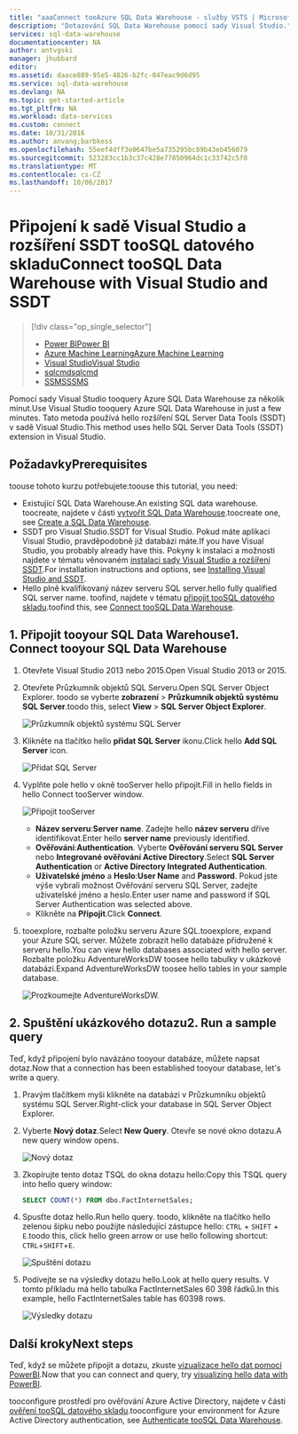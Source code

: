 ```yaml
---
title: "aaaConnect tooAzure SQL Data Warehouse - služby VSTS | Microsoft Docs"
description: "Dotazování SQL Data Warehouse pomocí sady Visual Studio."
services: sql-data-warehouse
documentationcenter: NA
author: antvgski
manager: jhubbard
editor: 
ms.assetid: daace889-95e5-4826-b2fc-047eac9d6d95
ms.service: sql-data-warehouse
ms.devlang: NA
ms.topic: get-started-article
ms.tgt_pltfrm: NA
ms.workload: data-services
ms.custom: connect
ms.date: 10/31/2016
ms.author: anvang;barbkess
ms.openlocfilehash: 55eef4dff3e0647be5a735295bc89b43eb456079
ms.sourcegitcommit: 523283cc1b3c37c428e77850964dc1c33742c5f0
ms.translationtype: MT
ms.contentlocale: cs-CZ
ms.lasthandoff: 10/06/2017
---
```

# <a name="connect-toosql-data-warehouse-with-visual-studio-and-ssdt"></a><span data-ttu-id="5c6ee-103">Připojení k sadě Visual Studio a rozšíření SSDT tooSQL datového skladu</span><span class="sxs-lookup"><span data-stu-id="5c6ee-103">Connect tooSQL Data Warehouse with Visual Studio and SSDT</span></span>
> [!div class="op_single_selector"]
> * [<span data-ttu-id="5c6ee-104">Power BI</span><span class="sxs-lookup"><span data-stu-id="5c6ee-104">Power BI</span></span>](sql-data-warehouse-get-started-visualize-with-power-bi.md)
> * [<span data-ttu-id="5c6ee-105">Azure Machine Learning</span><span class="sxs-lookup"><span data-stu-id="5c6ee-105">Azure Machine Learning</span></span>](sql-data-warehouse-get-started-analyze-with-azure-machine-learning.md)
> * [<span data-ttu-id="5c6ee-106">Visual Studio</span><span class="sxs-lookup"><span data-stu-id="5c6ee-106">Visual Studio</span></span>](sql-data-warehouse-query-visual-studio.md)
> * [<span data-ttu-id="5c6ee-107">sqlcmd</span><span class="sxs-lookup"><span data-stu-id="5c6ee-107">sqlcmd</span></span>](sql-data-warehouse-get-started-connect-sqlcmd.md) 
> * [<span data-ttu-id="5c6ee-108">SSMS</span><span class="sxs-lookup"><span data-stu-id="5c6ee-108">SSMS</span></span>](sql-data-warehouse-query-ssms.md)
> 
> 

<span data-ttu-id="5c6ee-109">Pomocí sady Visual Studio tooquery Azure SQL Data Warehouse za několik minut.</span><span class="sxs-lookup"><span data-stu-id="5c6ee-109">Use Visual Studio tooquery Azure SQL Data Warehouse in just a few minutes.</span></span> <span data-ttu-id="5c6ee-110">Tato metoda používá hello rozšíření SQL Server Data Tools (SSDT) v sadě Visual Studio.</span><span class="sxs-lookup"><span data-stu-id="5c6ee-110">This method uses hello SQL Server Data Tools (SSDT) extension in Visual Studio.</span></span> 

## <a name="prerequisites"></a><span data-ttu-id="5c6ee-111">Požadavky</span><span class="sxs-lookup"><span data-stu-id="5c6ee-111">Prerequisites</span></span>
<span data-ttu-id="5c6ee-112">toouse tohoto kurzu potřebujete:</span><span class="sxs-lookup"><span data-stu-id="5c6ee-112">toouse this tutorial, you need:</span></span>

* <span data-ttu-id="5c6ee-113">Existující SQL Data Warehouse.</span><span class="sxs-lookup"><span data-stu-id="5c6ee-113">An existing SQL data warehouse.</span></span> <span data-ttu-id="5c6ee-114">toocreate, najdete v části [vytvořit SQL Data Warehouse][Create a SQL Data Warehouse].</span><span class="sxs-lookup"><span data-stu-id="5c6ee-114">toocreate one, see [Create a SQL Data Warehouse][Create a SQL Data Warehouse].</span></span>
* <span data-ttu-id="5c6ee-115">SSDT pro Visual Studio.</span><span class="sxs-lookup"><span data-stu-id="5c6ee-115">SSDT for Visual Studio.</span></span> <span data-ttu-id="5c6ee-116">Pokud máte aplikaci Visual Studio, pravděpodobně již databázi máte.</span><span class="sxs-lookup"><span data-stu-id="5c6ee-116">If you have Visual Studio, you probably already have this.</span></span> <span data-ttu-id="5c6ee-117">Pokyny k instalaci a možnosti najdete v tématu věnovaném [instalaci sady Visual Studio a rozšíření SSDT][Installing Visual Studio and SSDT].</span><span class="sxs-lookup"><span data-stu-id="5c6ee-117">For installation instructions and options, see [Installing Visual Studio and SSDT][Installing Visual Studio and SSDT].</span></span>
* <span data-ttu-id="5c6ee-118">Hello plně kvalifikovaný název serveru SQL server.</span><span class="sxs-lookup"><span data-stu-id="5c6ee-118">hello fully qualified SQL server name.</span></span> <span data-ttu-id="5c6ee-119">toofind, najdete v tématu [připojit tooSQL datového skladu][Connect tooSQL Data Warehouse].</span><span class="sxs-lookup"><span data-stu-id="5c6ee-119">toofind this, see [Connect tooSQL Data Warehouse][Connect tooSQL Data Warehouse].</span></span>

## <a name="1-connect-tooyour-sql-data-warehouse"></a><span data-ttu-id="5c6ee-120">1. Připojit tooyour SQL Data Warehouse</span><span class="sxs-lookup"><span data-stu-id="5c6ee-120">1. Connect tooyour SQL Data Warehouse</span></span>
1. <span data-ttu-id="5c6ee-121">Otevřete Visual Studio 2013 nebo 2015.</span><span class="sxs-lookup"><span data-stu-id="5c6ee-121">Open Visual Studio 2013 or 2015.</span></span>
2. <span data-ttu-id="5c6ee-122">Otevřete Průzkumník objektů SQL Serveru.</span><span class="sxs-lookup"><span data-stu-id="5c6ee-122">Open SQL Server Object Explorer.</span></span> <span data-ttu-id="5c6ee-123">toodo se vyberte **zobrazení** > **Průzkumník objektů systému SQL Server**.</span><span class="sxs-lookup"><span data-stu-id="5c6ee-123">toodo this, select **View** > **SQL Server Object Explorer**.</span></span>
   
    ![Průzkumník objektů systému SQL Server][1]
3. <span data-ttu-id="5c6ee-125">Klikněte na tlačítko hello **přidat SQL Server** ikonu.</span><span class="sxs-lookup"><span data-stu-id="5c6ee-125">Click hello **Add SQL Server** icon.</span></span>
   
    ![Přidat SQL Server][2]
4. <span data-ttu-id="5c6ee-127">Vyplňte pole hello v okně tooServer hello připojit.</span><span class="sxs-lookup"><span data-stu-id="5c6ee-127">Fill in hello fields in hello Connect tooServer window.</span></span>
   
    ![Připojit tooServer][3]
   
   * <span data-ttu-id="5c6ee-129">**Název serveru**:</span><span class="sxs-lookup"><span data-stu-id="5c6ee-129">**Server name**.</span></span> <span data-ttu-id="5c6ee-130">Zadejte hello **název serveru** dříve identifikovat.</span><span class="sxs-lookup"><span data-stu-id="5c6ee-130">Enter hello **server name** previously identified.</span></span>
   * <span data-ttu-id="5c6ee-131">**Ověřování**:</span><span class="sxs-lookup"><span data-stu-id="5c6ee-131">**Authentication**.</span></span> <span data-ttu-id="5c6ee-132">Vyberte **Ověřování serveru SQL Server** nebo **Integrované ověřování Active Directory**.</span><span class="sxs-lookup"><span data-stu-id="5c6ee-132">Select **SQL Server Authentication** or **Active Directory Integrated Authentication**.</span></span>
   * <span data-ttu-id="5c6ee-133">**Uživatelské jméno** a **Heslo**:</span><span class="sxs-lookup"><span data-stu-id="5c6ee-133">**User Name** and **Password**.</span></span> <span data-ttu-id="5c6ee-134">Pokud jste výše vybrali možnost Ověřování serveru SQL Server, zadejte uživatelské jméno a heslo.</span><span class="sxs-lookup"><span data-stu-id="5c6ee-134">Enter user name and password if SQL Server Authentication was selected above.</span></span>
   * <span data-ttu-id="5c6ee-135">Klikněte na **Připojit**.</span><span class="sxs-lookup"><span data-stu-id="5c6ee-135">Click **Connect**.</span></span>
5. <span data-ttu-id="5c6ee-136">tooexplore, rozbalte položku serveru Azure SQL.</span><span class="sxs-lookup"><span data-stu-id="5c6ee-136">tooexplore, expand your Azure SQL server.</span></span> <span data-ttu-id="5c6ee-137">Můžete zobrazit hello databáze přidružené k serveru hello.</span><span class="sxs-lookup"><span data-stu-id="5c6ee-137">You can view hello databases associated with hello server.</span></span> <span data-ttu-id="5c6ee-138">Rozbalte položku AdventureWorksDW toosee hello tabulky v ukázkové databázi.</span><span class="sxs-lookup"><span data-stu-id="5c6ee-138">Expand AdventureWorksDW toosee hello tables in your sample database.</span></span>
   
    ![Prozkoumejte AdventureWorksDW.][4]

## <a name="2-run-a-sample-query"></a><span data-ttu-id="5c6ee-140">2. Spuštění ukázkového dotazu</span><span class="sxs-lookup"><span data-stu-id="5c6ee-140">2. Run a sample query</span></span>
<span data-ttu-id="5c6ee-141">Teď, když připojení bylo navázáno tooyour databáze, můžete napsat dotaz.</span><span class="sxs-lookup"><span data-stu-id="5c6ee-141">Now that a connection has been established tooyour database, let's write a query.</span></span>

1. <span data-ttu-id="5c6ee-142">Pravým tlačítkem myši klikněte na databázi v Průzkumníku objektů systému SQL Server.</span><span class="sxs-lookup"><span data-stu-id="5c6ee-142">Right-click your database in SQL Server Object Explorer.</span></span>
2. <span data-ttu-id="5c6ee-143">Vyberte **Nový dotaz**.</span><span class="sxs-lookup"><span data-stu-id="5c6ee-143">Select **New Query**.</span></span> <span data-ttu-id="5c6ee-144">Otevře se nové okno dotazu.</span><span class="sxs-lookup"><span data-stu-id="5c6ee-144">A new query window opens.</span></span>
   
    ![Nový dotaz][5]
3. <span data-ttu-id="5c6ee-146">Zkopírujte tento dotaz TSQL do okna dotazu hello:</span><span class="sxs-lookup"><span data-stu-id="5c6ee-146">Copy this TSQL query into hello query window:</span></span>
   
    ```sql
    SELECT COUNT(*) FROM dbo.FactInternetSales;
    ```
4. <span data-ttu-id="5c6ee-147">Spusťte dotaz hello.</span><span class="sxs-lookup"><span data-stu-id="5c6ee-147">Run hello query.</span></span> <span data-ttu-id="5c6ee-148">toodo, klikněte na tlačítko hello zelenou šipku nebo použijte následující zástupce hello: `CTRL` + `SHIFT` + `E`.</span><span class="sxs-lookup"><span data-stu-id="5c6ee-148">toodo this, click hello green arrow or use hello following shortcut: `CTRL`+`SHIFT`+`E`.</span></span>
   
    ![Spuštění dotazu][6]
5. <span data-ttu-id="5c6ee-150">Podívejte se na výsledky dotazu hello.</span><span class="sxs-lookup"><span data-stu-id="5c6ee-150">Look at hello query results.</span></span> <span data-ttu-id="5c6ee-151">V tomto příkladu má hello tabulka FactInternetSales 60 398 řádků.</span><span class="sxs-lookup"><span data-stu-id="5c6ee-151">In this example, hello FactInternetSales table has 60398 rows.</span></span>
   
    ![Výsledky dotazu][7]

## <a name="next-steps"></a><span data-ttu-id="5c6ee-153">Další kroky</span><span class="sxs-lookup"><span data-stu-id="5c6ee-153">Next steps</span></span>
<span data-ttu-id="5c6ee-154">Teď, když se můžete připojit a dotazu, zkuste [vizualizace hello dat pomocí PowerBI][visualizing hello data with PowerBI].</span><span class="sxs-lookup"><span data-stu-id="5c6ee-154">Now that you can connect and query, try [visualizing hello data with PowerBI][visualizing hello data with PowerBI].</span></span>

<span data-ttu-id="5c6ee-155">tooconfigure prostředí pro ověřování Azure Active Directory, najdete v části [ověření tooSQL datového skladu][Authenticate tooSQL Data Warehouse].</span><span class="sxs-lookup"><span data-stu-id="5c6ee-155">tooconfigure your environment for Azure Active Directory authentication, see [Authenticate tooSQL Data Warehouse][Authenticate tooSQL Data Warehouse].</span></span>

<!--Arcticles-->
[Connect tooSQL Data Warehouse]: sql-data-warehouse-connect-overview.md
[Create a SQL Data Warehouse]: sql-data-warehouse-get-started-provision.md
[Installing Visual Studio and SSDT]: sql-data-warehouse-install-visual-studio.md
[Authenticate tooSQL Data Warehouse]: sql-data-warehouse-authentication.md
[visualizing hello data with PowerBI]: sql-data-warehouse-get-started-visualize-with-power-bi.md  

<!--Other-->
[Azure portal]: https://portal.azure.com

<!--Image references-->

[1]: media/sql-data-warehouse-query-visual-studio/open-ssdt.png
[2]: media/sql-data-warehouse-query-visual-studio/add-server.png
[3]: media/sql-data-warehouse-query-visual-studio/connection-dialog.png
[4]: media/sql-data-warehouse-query-visual-studio/explore-sample.png
[5]: media/sql-data-warehouse-query-visual-studio/new-query2.png
[6]: media/sql-data-warehouse-query-visual-studio/run-query.png
[7]: media/sql-data-warehouse-query-visual-studio/query-results.png
